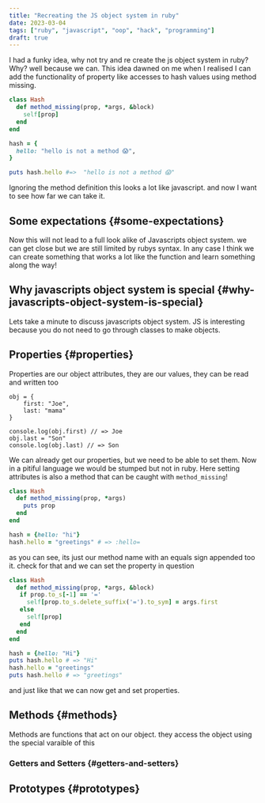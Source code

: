 ```yaml
---
title: "Recreating the JS object system in ruby"
date: 2023-03-04
tags: ["ruby", "javascript", "oop", "hack", "programming"]
draft: true
---
```


I had a funky idea, why not try and re create the js object system in ruby?
Why? well because we can.
This idea dawned on me when I realised I can add the functionality of property
like accesses to hash values using method missing.

```ruby
class Hash
  def method_missing(prop, *args, &block)
    self[prop]
  end
end

hash = {
  hello: "hello is not a method 😱",
}

puts hash.hello #=>  "hello is not a method 😱"
```

Ignoring the method definition this looks a lot like javascript. and now I want to
see how far we can take it.


## Some expectations {#some-expectations}

Now this will not lead to a full look alike of Javascripts object system. we can
get close but we are still limited by rubys syntax. In any case I think we can
create something that works a lot like the function and learn something along
the way!


## Why javascripts object system is special {#why-javascripts-object-system-is-special}

Lets take a minute to discuss javascripts object system.
JS is interesting because you do not need to go through classes to make objects.


## Properties {#properties}

Properties are our object attributes, they are our values, they can be read and
written too

```rjsx
obj = {
    first: "Joe",
    last: "mama"
}

console.log(obj.first) // => Joe
obj.last = "Son"
console.log(obj.last) // => Son
```

We can already get our properties, but we need to be able to set them.
Now in a pitiful language we would be stumped but not in ruby. Here setting
attributes is also a method that can be caught with `method_missing`!

```ruby
class Hash
  def method_missing(prop, *args)
    puts prop
  end
end

hash = {hello: "hi"}
hash.hello = "greetings" # => :hello=
```

as you can see, its just our method name with an equals sign appended too it.
check for that and we can set the property in question

```ruby
class Hash
  def method_missing(prop, *args, &block)
   if prop.to_s[-1] == '='
     self[prop.to_s.delete_suffix('=').to_sym] = args.first
   else
     self[prop]
   end
  end
end

hash = {hello: "Hi"}
puts hash.hello # => "Hi"
hash.hello = "greetings"
puts hash.hello # => "greetings"
```

and just like that we can now get and set properties.


## Methods {#methods}

Methods are functions that act on our object. they access the object using the
special varaible of this


### Getters and Setters {#getters-and-setters}


## Prototypes {#prototypes}
